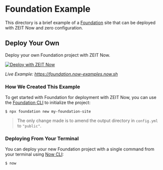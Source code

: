 # Foundation Example

This directory is a brief example of a [Foundation](https://foundation.zurb.com/) site that can be deployed with ZEIT Now and zero configuration.

## Deploy Your Own

Deploy your own Foundation project with ZEIT Now.

[![Deploy with ZEIT Now](https://zeit.co/button)](https://zeit.co/import/project?template=https://github.com/zeit/now/tree/master/examples/foundation)

_Live Example: https://foundation.now-examples.now.sh_

### How We Created This Example

To get started with Foundation for deployment with ZEIT Now, you can use the [Foundation CLI](https://foundation.zurb.com/sites/docs/installation.html) to initialize the project:

```shell
$ npx foundation new my-foundation-site
```

> The only change made is to amend the output directory in `config.yml` to `"public"`.

### Deploying From Your Terminal

You can deploy your new Foundation project with a single command from your terminal using [Now CLI](https://zeit.co/download):

```shell
$ now
```
